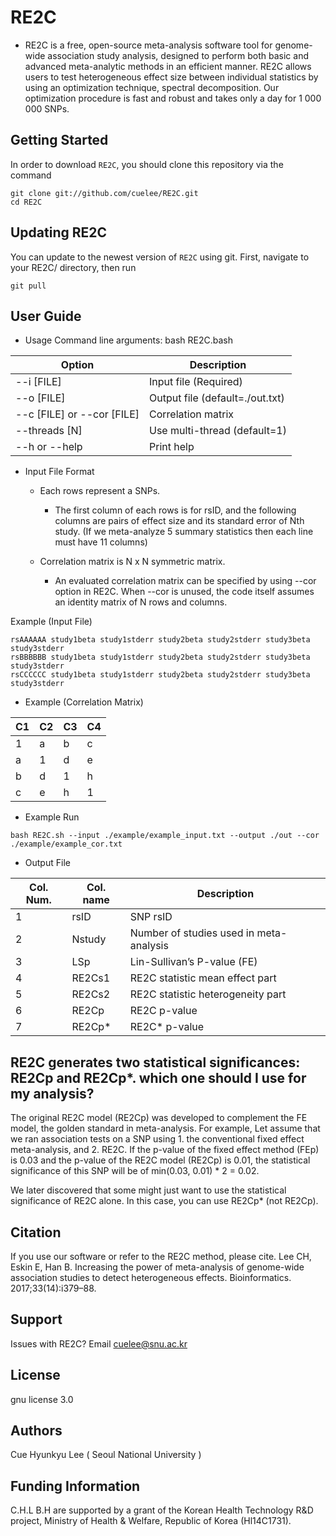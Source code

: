 # RE2C

- RE2C is a free, open-source meta-analysis software tool for genome-wide association study analysis, designed to perform both basic and advanced meta-analytic methods in an efficient manner. RE2C allows users to test heterogeneous effect size between individual statistics by using an optimization technique, spectral decomposition. Our optimization procedure is fast and robust and takes only a day for 1 000 000 SNPs.

## Getting Started

In order to download `RE2C`, you should clone this repository via the command
```
git clone git://github.com/cuelee/RE2C.git
cd RE2C
```

## Updating RE2C
You can update to the newest version of `RE2C` using git. First, navigate to your RE2C/ directory, then run
```
git pull
```

## User Guide
- Usage 
Command line arguments: bash RE2C.bash

|Option|Description|
|---|---|
|--i [FILE]|Input file (Required)|
|--o [FILE]|Output file (default=./out.txt)|
|--c [FILE] or --cor [FILE]|Correlation matrix|
|--threads [N]|Use multi-thread (default=1)|
|--h or --help|Print help|

- Input File Format 

	+ Each rows represent a SNPs. 
		+ The first column of each rows is for rsID, 
and the following columns are pairs of effect size and its standard error of Nth study. (If we meta-analyze 5 summary statistics then each line must have 11 columns)

	+ Correlation matrix is N x N symmetric matrix. 
		+ An evaluated correlation matrix can be specified by using --cor option in RE2C. When --cor is unused, the code itself assumes an identity matrix of N rows and columns.

Example (Input File)
```
rsAAAAAA study1beta study1stderr study2beta study2stderr study3beta study3stderr
rsBBBBBB study1beta study1stderr study2beta study2stderr study3beta study3stderr
rsCCCCCC study1beta study1stderr study2beta study2stderr study3beta study3stderr
```
- Example (Correlation Matrix)

|C1|C2|C3|C4|
|---|---|---|---|
|1|a|b|c|
|a|1|d|e|
|b|d|1|h|
|c|e|h|1|

- Example Run
```
bash RE2C.sh --input ./example/example_input.txt --output ./out --cor ./example/example_cor.txt
```

- Output File

|Col. Num.|Col. name|Description|
|---|---|---|
|1|rsID|SNP rsID|
|2|Nstudy|Number of studies used in meta-analysis|
|3|LSp|Lin-Sullivan’s P-value (FE)|
|4|RE2Cs1|RE2C statistic mean effect part|
|5|RE2Cs2|RE2C statistic heterogeneity part|
|6|RE2Cp|RE2C p-value|
|7|RE2Cp*|RE2C* p-value|

## RE2C generates two statistical significances: RE2Cp and RE2Cp*. which one should I use for my analysis?

The original RE2C model (RE2Cp) was developed to complement the FE model, the golden standard in meta-analysis. For example, Let assume that we ran association tests on a SNP using 1. the conventional fixed effect meta-analysis, and 2. RE2C. If the p-value of the fixed effect method (FEp) is 0.03 and the p-value of the RE2C model (RE2Cp) is 0.01, the statistical significance of this SNP will be of min(0.03, 0.01) * 2 = 0.02.

We later discovered that some might just want to use the statistical significance of RE2C alone. In this case, you can use RE2Cp* (not RE2Cp).

## Citation

If you use our software or refer to the RE2C method, please cite.
Lee CH, Eskin E, Han B. Increasing the power of meta-analysis of genome-wide association studies to detect heterogeneous effects. Bioinformatics. 2017;33(14):i379–88. 

## Support

Issues with RE2C? Email cuelee@snu.ac.kr

## License 

gnu license 3.0

## Authors

Cue Hyunkyu Lee ( Seoul National University )

## Funding Information

C.H.L B.H are supported by a grant of the Korean Health Technology R&D project, Ministry of Health & Welfare,
Republic of Korea (Hl14C1731).

